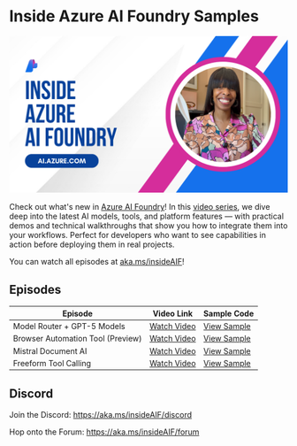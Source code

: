 # Inside Azure AI Foundry Samples

![Inside Azure AI Foundry playlist image.](Images/thumbnail-playlist.png)

Check out what's new in [Azure AI Foundry](https://ai.azure.com)! In this [video series](https://aka.ms/insideAIF), we dive deep into the latest AI models, tools, and platform features — with practical demos and technical walkthroughs that show you how to integrate them into your workflows. Perfect for developers who want to see capabilities in action before deploying them in real projects.

You can watch all episodes at [aka.ms/insideAIF](https://aka.ms/insideAIF)!

## Episodes

| Episode  | Video Link | Sample Code |
|--------------|------------|-------------|
| Model Router + GPT-5 Models | [Watch Video](https://youtu.be/2NL2XpigH0A?si=yCdz_kyx16VIX0Mk) | [View Sample](./Samples/Model-Router) |
| Browser Automation Tool (Preview) | [Watch Video](https://youtu.be/FBQRc-M18ws?si=uhhDtHJmKdCki-c2) | [View Sample](./Samples/Browser-Automation-Tool) |
| Mistral Document AI | [Watch Video](https://youtu.be/MUu9o8tDwi0?si=a78S_W-dpQrCOvP5) | [View Sample](./Samples/Mistral-Document-AI) |
| Freeform Tool Calling | [Watch Video](https://aka.ms/insideAIF) | [View Sample](./Samples/Freeform-Tool-Calling) |

## Discord

Join the Discord: https://aka.ms/insideAIF/discord 

Hop onto the Forum: https://aka.ms/insideAIF/forum
